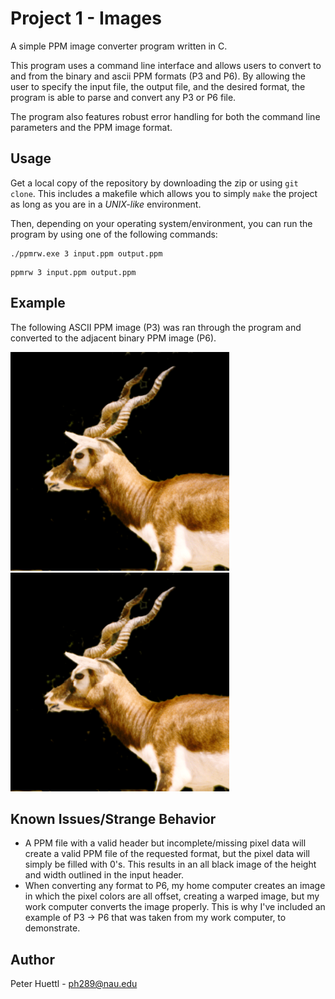 # Project 1 - Images
A simple PPM image converter program written in C.

This program uses a command line interface and allows users to convert to and from the binary and ascii PPM formats (P3 and P6). By allowing the user to specify the input file, the output file, and the desired format, the program is able to parse and convert any P3 or P6 file.

The program also features robust error handling for both the command line parameters and the PPM image format.


## Usage
Get a local copy of the repository by downloading the zip or using `git clone`. This includes a makefile which allows you to simply `make` the project as long as you are in a *UNIX-like* environment.

Then, depending on your operating system/environment, you can run the program by using one of the following commands:

```
./ppmrw.exe 3 input.ppm output.ppm
```
```
ppmrw 3 input.ppm output.ppm
```

## Example
The following ASCII PPM image (P3) was ran through the program and converted to the adjacent binary PPM image (P6).

<img alt="Input P3" src="examples/in-3.png" width="350"> <img alt="Output O6" src="examples/out-3to6.png" width="350">

## Known Issues/Strange Behavior
* A PPM file with a valid header but incomplete/missing pixel data will create a valid PPM file of the requested format, but the pixel data will simply be filled with 0's. This results in an all black image of the height and width outlined in the input header.
* When converting any format to P6, my home computer creates an image in which the pixel colors are all offset, creating a warped image, but my work computer converts the image properly. This is why I've included an example of P3 -> P6 that was taken from my work computer, to demonstrate.

## Author
Peter Huettl - [ph289@nau.edu](mailto:ph289@nau.edu)
